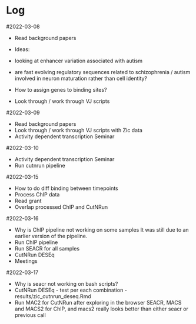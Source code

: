 # Log

#2022-03-08

- Read background papers

- Ideas:
- looking at enhancer variation associated with autism 
- are fast evolving regulatory sequences related to schizophrenia / autism involved in neuron maturation rather than cell identity?
- How to assign genes to binding sites?

- Look through / work through VJ scripts

#2022-03-09
- Read background papers
- Look through / work through VJ scripts with Zic data
- Activity dependent transcription Seminar

#2022-03-10
- Activity dependent transcription Seminar
- Run cutnrun pipeline 

#2022-03-15
- How to do diff binding between timepoints
- Process ChIP data
- Read grant
- Overlap processed ChIP and CutNRun

#2022-03-16
- Why is ChIP pipeline not working on some samples
It was still due to an earlier version of the pipeline.
- Run ChIP pipeline
- Run SEACR for all samples
- CutNRun DESEq
- Meetings

#2022-03-17
- Why is seacr  not working on bash scripts?
- CutNRun DESEq -  test per each combination - results/zic_cutnrun_deseq.Rmd
- Run MAC2 for CutNRun after exploring in the browser SEACR, MACS and MACS2 for ChIP, and macs2 really looks better than either seacr or previous call



